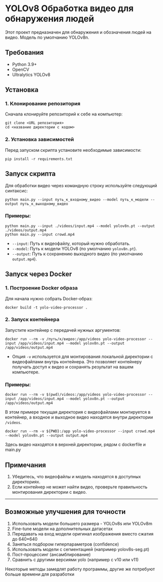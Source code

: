 # YOLOv8 Обработка видео для обнаружения людей

Этот проект предназначен для обнаружения и обозначения людей на видео. Модель по умолчанию YOLOv8n.

## Требования

- Python 3.9+
- OpenCV
- Ultralytics YOLOv8

## Установка

### 1. Клонирование репозитория
Сначала клонируйте репозиторий к себе на компьютер:

```
git clone <URL репозитория>
cd <название директории с кодом>
```

### 2. Установка зависимостей

Перед запуском скрипта установите необходимые зависимости:

```
pip install -r requirements.txt
```

## Запуск скрипта

Для обработки видео через командную строку используйте следующий синтаксис:

```
python main.py --input путь_к_входному_видео --model путь_к_модели --output путь_к_выходному_видео
```

### Примеры:

```
python main.py --input ./videos/input.mp4 --model yolov8n.pt --output ./videos/output.mp4
python main.py --input crowd.mp4
```

- `--input`: Путь к видеофайлу, который нужно обработать.
- `--model`: Путь к модели YOLOv8 (по умолчанию `yolov8n.pt`).
- `--output`: Путь к сохранению выходного видео (по умолчанию `output.mp4`).

## Запуск через Docker

### 1. Построение Docker образа

Для начала нужно собрать Docker-образ:

```
docker build -t yolo-video-processor .
```

### 2. Запуск контейнера

Запустите контейнер с передачей нужных аргументов:

```
docker run --rm -v /путь/к/видео:/app/videos yolo-video-processor --input /app/videos/input.mp4 --model yolov8n.pt --output /app/videos/output.mp4
```

- Опция `-v` используется для монтирования локальной директории с видеофайлами внутрь контейнера. Это позволяет контейнеру получать доступ к видео и сохранять результат на вашем компьютере.

### Примеры:

```
docker run --rm -v $(pwd)/videos:/app/videos yolo-video-processor --input /app/videos/input.mp4 --model yolov8n.pt --output /app/videos/output.mp4
```

В этом примере текущая директория с видеофайлами монтируется в контейнер, а входное и выходное видео находятся внутри директории `/videos`.

```
docker run --rm -v ${PWD}:/app yolo-video-processor --input crowd.mp4 --model yolov8n.pt --output output.mp4
```

Здесь видео находятся в верхней директории, рядом с dockerfile и main.py

## Примечания

1. Убедитесь, что видеофайлы и модель находятся в доступных директориях.
2. Если контейнер не может найти видео, проверьте правильность монтирования директории с видео.

---------------------------

## Возможные улучшения для точности

1. Использовать модели большего размера - YOLOv8s или YOLOv8m
2. Fine-tune модели на дополнительных датасетах
3. Передавать на вход модели оригинал изображения вместо сжатия до 640*640
4. Заняться подбором гиперпараметров (confidence)
5. Использовать модели с сегментацией (например yolov8s-seg.pt)
6. Пост-процессинг (ансамблирование)
7. Сравнить с другими версиями yolo (например с v10 или v11)

Некоторые методы замедлят работу программы, другие же потребуют больше времени для разработки
